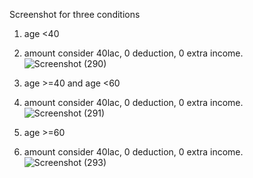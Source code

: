 Screenshot for three conditions
1. age <40
2. amount consider 40lac, 0 deduction, 0 extra income.
![Screenshot (290)](https://github.com/divanshu10/Tax-Calculator/assets/114609247/c03cd870-96d5-43c4-9b47-a18d981af379)

3. age >=40 and age <60
4.  amount consider 40lac, 0 deduction, 0 extra income.
 ![Screenshot (291)](https://github.com/divanshu10/Tax-Calculator/assets/114609247/271284a5-a2c6-4c1c-bd77-9f15144bbaa8)

5. age  >=60
6.  amount consider 40lac, 0 deduction, 0 extra income.
  ![Screenshot (293)](https://github.com/divanshu10/Tax-Calculator/assets/114609247/be265507-4a84-40f0-8cd6-1841363c579f)

 
